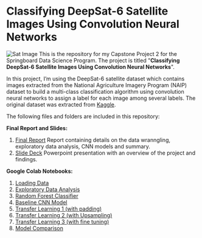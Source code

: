 # Classifying DeepSat-6 Satellite Images Using Convolution Neural Networks


![Sat Image]('Image2.png')
This is the repository for my Capstone Project 2 for the Springboard Data Science Program. The project is titled "**Classifying DeepSat-6 Satellite Images Using Convolution Neural Networks**".

In this project, I’m using the DeepSat-6 satellite dataset which contains images extracted from the National Agriculture Imagery Program (NAIP) dataset to build a multi-class classification algorithm using convolution neural networks to assign a label for each image among several labels. The original dataset was extracted from [Kaggle](https://www.kaggle.com/crawford/deepsat-sat6).

The following files and folders are included in this repository: 

**Final Report and Slides:**
1) [Final Report](https://docs.google.com/document/d/1w4TllrZ2kQC6areX6Oc6N0IUNpmSfVK1ArKFE2regoo/edit?usp=sharing) 
    Report containing details on the data wranngling, exploratory data analysis, CNN models and summary.
2) [Slide Deck](https://docs.google.com/presentation/d/1y9HZuSLNfHZ4z4cfJZud0EkyQXB9pITpwzZ4jri5h2E/edit?usp=sharing)
    Powerpoint presentation with an overview of the project and findings.


**Google Colab Notebooks:**
1) [Loading Data](https://github.com/varsha2509/Springboard-DS/blob/master/Capstone2/Colab/DeepSat6_LoadData.ipynb)
2) [Exploratory Data Analysis](https://github.com/varsha2509/Springboard-DS/blob/master/Capstone2/Colab/DeepSat6_ExploratoryDataAnalysis.ipynb)
3) [Random Forest Classifier](https://github.com/varsha2509/Springboard-DS/blob/master/Capstone2/Colab/DeepSat6_RandomForest.ipynb)
4) [Baseline CNN Model](https://github.com/varsha2509/Springboard-DS/blob/master/Capstone2/Colab/DeepSat6_CNN.ipynb)
5) [Transfer Learning 1 (with padding)](https://github.com/varsha2509/Springboard-DS/blob/master/Capstone2/Colab/%20DeepSat6_Vgg16_TL_Base_WithPadding.ipynb%20) 
6) [Transfer Learning 2 (with Upsampling)](https://github.com/varsha2509/Springboard-DS/blob/master/Capstone2/Colab/DeepSat6_Vgg16_TL_Base_UpSampling.ipynb)
7) [Transfer Learning 3 (with fine tuning)](https://github.com/varsha2509/Springboard-DS/blob/master/Capstone2/Colab/DeepSat6_Vgg16_FineTuning_WithPadding.ipynb)
8) [Model Comparison](https://github.com/varsha2509/Springboard-DS/blob/master/Capstone2/Colab/DeepSat6_CNN_Model_Comparison.ipynb)

